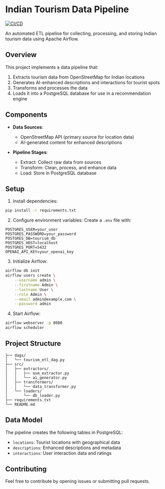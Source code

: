 # Indian Tourism Data Pipeline

[![CI/CD](https://github.com/ayushgharat234/tourism-recommendation-system/actions/workflows/ci-cd.yml/badge.svg)](https://github.com/ayushgharat234/tourism-recommendation-system/actions/workflows/ci-cd.yml)

An automated ETL pipeline for collecting, processing, and storing Indian tourism data using Apache Airflow.

## Overview

This project implements a data pipeline that:
1. Extracts tourism data from OpenStreetMap for Indian locations
2. Generates AI-enhanced descriptions and interactions for tourist spots
3. Transforms and processes the data
4. Loads it into a PostgreSQL database for use in a recommendation engine

## Components

- **Data Sources**:
  - OpenStreetMap API (primary source for location data)
  - AI-generated content for enhanced descriptions

- **Pipeline Stages**:
  - Extract: Collect raw data from sources
  - Transform: Clean, process, and enhance data
  - Load: Store in PostgreSQL database

## Setup

1. Install dependencies:
```bash
pip install -r requirements.txt
```

2. Configure environment variables:
Create a `.env` file with:
```
POSTGRES_USER=your_user
POSTGRES_PASSWORD=your_password
POSTGRES_DB=tourism_db
POSTGRES_HOST=localhost
POSTGRES_PORT=5432
OPENAI_API_KEY=your_openai_key
```

3. Initialize Airflow:
```bash
airflow db init
airflow users create \
    --username admin \
    --firstname Admin \
    --lastname User \
    --role Admin \
    --email admin@example.com \
    --password admin
```

4. Start Airflow:
```bash
airflow webserver -p 8080
airflow scheduler
```

## Project Structure

```
├── dags/
│   └── tourism_etl_dag.py
├── src/
│   ├── extractors/
│   │   ├── osm_extractor.py
│   │   └── ai_generator.py
│   ├── transformers/
│   │   └── data_transformer.py
│   └── loaders/
│       └── db_loader.py
├── requirements.txt
└── README.md
```

## Data Model

The pipeline creates the following tables in PostgreSQL:
- `locations`: Tourist locations with geographical data
- `descriptions`: Enhanced descriptions and metadata
- `interactions`: User interaction data and ratings

## Contributing

Feel free to contribute by opening issues or submitting pull requests. 